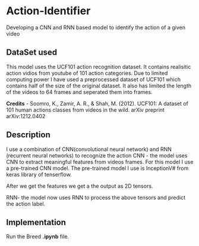 # Action-Identifier
Developing a CNN and RNN based model to identify the action of a given video

## DataSet used

This model uses the UCF101 action recognition dataset. It contains realisitic action vidios from youtube of  101 action categories.
Due to limited computing power I have used a preprocessed dataset of UCF101 which contains half of the size of the original dataset. It also has limited the length of the videos to 64 frames and seperated them into frames.

**Credits** - Soomro, K., Zamir, A. R., & Shah, M. (2012). UCF101: A dataset of 101 human actions classes from videos in the wild. arXiv preprint arXiv:1212.0402

## Description
I use a combination of CNN(convolutional neural network) and RNN (recurrent neural networks) to recognize the action
CNN - the model uses CNN to extract meaningful features from videos frames. For this model I use a pre-trained CNN model. The pre-trained model I use is InceptionV# from keras library of tenserflow.

After we get the features we get a the output as 2D tensors.

RNN-  the model now uses RNN to process the above tensors and predict the action label.

## Implementation
Run the Breed **.ipynb** file. 
